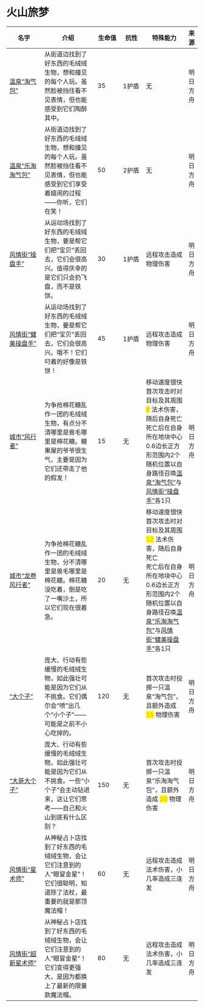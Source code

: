 # 火山旅梦



<table><thead><tr><th width="125.33333333333331">名字</th><th width="205">介绍</th><th width="77">生命值</th><th width="82">抗性</th><th width="171">特殊能力</th><th>来源</th></tr></thead><tbody><tr><td><a href="https://prts.wiki/w/%E6%B8%A9%E6%B3%89%E2%80%9C%E6%B7%98%E6%B0%94%E5%8C%85%E2%80%9D">温泉“淘气包”</a></td><td>从街道边找到了好东西的毛绒绒生物，想和撞见的每个人玩。虽然脸被挡住看不见表情，但也能感受到它们陶醉其中。</td><td>35</td><td>1护盾</td><td>无</td><td>明日方舟</td></tr><tr><td><a href="https://prts.wiki/w/%E6%B8%A9%E6%B3%89%E2%80%9C%E4%B9%90%E6%B7%98%E6%B7%98%E6%B0%94%E5%8C%85%E2%80%9D">温泉“乐淘淘气包”</a></td><td>从街道边找到了好东西的毛绒绒生物，想和撞见的每个人玩。虽然脸被挡住看不见表情，但也能感受到它们享受着嬉闹的过程——你听，它们在笑！</td><td>50</td><td>2护盾</td><td>无</td><td>明日方舟</td></tr><tr><td><a href="https://prts.wiki/w/%E9%A3%8E%E6%83%85%E8%A1%97%E2%80%9C%E6%93%8D%E7%9B%98%E6%89%8B%E2%80%9D">风情街“操盘手”</a></td><td>从运动场找到了好东西的毛绒绒生物，要是帮它们把“宝贝”丢回去，它们会很高兴。值得庆幸的是它们只会扔飞盘，而不是铁饼。</td><td>30</td><td>1护盾</td><td>远程攻击造成物理伤害</td><td>明日方舟</td></tr><tr><td><a href="https://prts.wiki/w/%E9%A3%8E%E6%83%85%E8%A1%97%E2%80%9C%E5%81%A5%E7%BE%8E%E6%93%8D%E7%9B%98%E6%89%8B%E2%80%9D">风情街“健美操盘手”</a></td><td>从运动场找到了好东西的毛绒绒生物，要是帮它们把“宝贝”丢回去，它们会很高兴。哦不！它们叼着的好像是铁饼！</td><td>45</td><td>1护盾</td><td>远程攻击造成物理伤害</td><td>明日方舟</td></tr><tr><td><a href="https://prts.wiki/w/%E5%9F%8E%E5%B8%82%E2%80%9C%E9%A3%8E%E8%A1%8C%E8%80%85%E2%80%9D">城市“风行者”</a></td><td>为争抢棉花糖乱作一团的毛绒绒生物，有点分不清哪里是兽毛哪里是棉花糖。糖果屋的爷爷很生气，主要是因为它们还带走了他的假发！</td><td>15</td><td>无</td><td>移动速度很快<br>首次攻击时对目标及其周围 <mark style="color:orange;">8</mark> 法术伤害，随后自身死亡<br>死亡后在自身所在地块中心0.6边长正方形范围内2个随机位置以自身路径召唤<a href="https://prts.wiki/w/%E6%B8%A9%E6%B3%89%E2%80%9C%E6%B7%98%E6%B0%94%E5%8C%85%E2%80%9D">温泉“淘气包”</a>与<a href="https://prts.wiki/w/%E9%A3%8E%E6%83%85%E8%A1%97%E2%80%9C%E6%93%8D%E7%9B%98%E6%89%8B%E2%80%9D">风情街“操盘手”</a>各1只</td><td>明日方舟</td></tr><tr><td><a href="https://prts.wiki/w/%E5%9F%8E%E5%B8%82%E2%80%9C%E9%BE%99%E5%8D%B7%E9%A3%8E%E8%A1%8C%E8%80%85%E2%80%9D">城市“龙卷风行者”</a></td><td>为争抢棉花糖乱作一团的毛绒绒生物，分不清哪里是兽毛哪里是棉花糖。棉花糖没吃着，倒是吃了一嘴沙土，所以它们现在很着急。</td><td>20</td><td>无</td><td>移动速度很快<br>首次攻击时对目标及其周围 <mark style="color:orange;">12</mark> 法术伤害，随后自身死亡<br>死亡后在自身所在地块中心0.6边长正方形范围内2个随机位置以自身路径召唤<a href="https://prts.wiki/w/%E6%B8%A9%E6%B3%89%E2%80%9C%E4%B9%90%E6%B7%98%E6%B7%98%E6%B0%94%E5%8C%85%E2%80%9D">温泉“乐淘淘气包”</a>与<a href="https://prts.wiki/w/%E9%A3%8E%E6%83%85%E8%A1%97%E2%80%9C%E5%81%A5%E7%BE%8E%E6%93%8D%E7%9B%98%E6%89%8B%E2%80%9D">风情街“健美操盘手”</a>各1只</td><td>明日方舟</td></tr><tr><td><a href="https://prts.wiki/w/%E2%80%9C%E5%A4%A7%E4%B8%AA%E5%AD%90%E2%80%9D">“大个子”</a></td><td>庞大、行动有些缓慢的毛绒绒生物，如此强壮可能是因为它们从不挑食。它们偶尔会“喷”出几个“小个子”——可能是之前不小心吃掉的。</td><td>120</td><td>无</td><td>首次攻击时投掷一只温泉“淘气包”，且额外造成 <mark style="color:orange;">15</mark> 物理伤害</td><td>明日方舟</td></tr><tr><td><a href="https://prts.wiki/w/%E2%80%9C%E5%A4%A7%E5%93%A5%E5%A4%A7%E4%B8%AA%E5%AD%90%E2%80%9D">“大哥大个子”</a></td><td>庞大、行动有些缓慢的毛绒绒生物，如此强壮可能是因为它们从不挑食。一些“小个子”会主动钻进来，这让它们思考——自己和火山到底有什么区别？</td><td>150</td><td>无</td><td>首次攻击时投掷一只温泉“乐淘淘气包”，且额外造成 <mark style="color:orange;">20</mark> 物理伤害</td><td>明日方舟</td></tr><tr><td><a href="https://prts.wiki/w/%E9%A3%8E%E6%83%85%E8%A1%97%E2%80%9C%E6%98%9F%E6%9C%AF%E5%B8%88%E2%80%9D">风情街“星术师”</a></td><td>从神秘占卜店找到了好东西的毛绒绒生物，会让它们注意到的人“眼冒金星”！它们很聪明，知道除了法杖，最重要的就是那顶魔法帽！</td><td>60</td><td>无</td><td>远程攻击造成法术伤害，小几率造成三连发</td><td>明日方舟</td></tr><tr><td><a href="https://prts.wiki/w/%E9%A3%8E%E6%83%85%E8%A1%97%E2%80%9C%E8%B6%85%E6%96%B0%E6%98%9F%E6%9C%AF%E5%B8%88%E2%80%9D">风情街“超新星术师”</a></td><td>从神秘占卜店找到了好东西的毛绒绒生物，会让它们注意到的人“眼冒金星”！它们变得更强大，是因为都换上了最新的限量款魔法帽。</td><td>80</td><td>无</td><td>远程攻击造成法术伤害，小几率造成三连发</td><td>明日方舟</td></tr></tbody></table>
